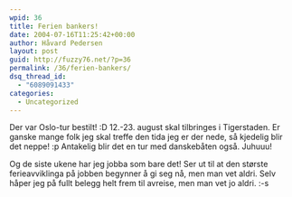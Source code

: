 ```yaml
---
wpid: 36
title: Ferien bankers!
date: 2004-07-16T11:25:42+00:00
author: Håvard Pedersen
layout: post
guid: http://fuzzy76.net/?p=36
permalink: /36/ferien-bankers/
dsq_thread_id:
  - "6089091433"
categories:
  - Uncategorized
---
```

Der var Oslo-tur bestilt! :D 12.-23. august skal tilbringes i Tigerstaden. Er ganske mange folk jeg skal treffe den tida jeg er der nede, så kjedelig blir det neppe! :p Antakelig blir det en tur med danskebåten også. Juhuuu!

Og de siste ukene har jeg jobba som bare det! Ser ut til at den største ferieavviklinga på jobben begynner å gi seg nå, men man vet aldri. Selv håper jeg på fullt belegg helt frem til avreise, men man vet jo aldri. :-s
